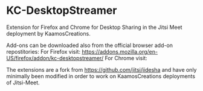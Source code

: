 KC-DesktopStreamer
=======

Extension for Firefox and Chrome for Desktop Sharing in the Jitsi Meet deployment by KaamosCreations.

Add-ons can be downloaded also from the official browser add-on repostitories:
For Firefox visit: https://addons.mozilla.org/en-US/firefox/addon/kc-desktopstreamer/
For Chrome visit: 

The extensions are a fork from https://github.com/jitsi/jidesha and have only minimally been modified in order to work on KaamosCreations deployments of Jitsi-Meet.
